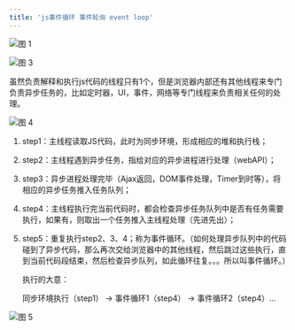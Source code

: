 ```yaml
---
title: 'js事件循环 事件轮询 event loop'
---
```


![图 1](https://wongabner.coding.net/p/picgo/d/mdimg/git/raw/master/2021-03-23-19-04-03.png)  

![图 3](https://wongabner.coding.net/p/picgo/d/mdimg/git/raw/master/2021-03-23-19-05-05.png)  

虽然负责解释和执行js代码的线程只有1个，但是浏览器内部还有其他线程来专门负责异步任务的，比如定时器，UI，事件，网络等专门线程来负责相关任何的处理。

![图 4](https://wongabner.coding.net/p/picgo/d/mdimg/git/raw/master/2021-03-23-19-05-32.png)  

1. step1：主线程读取JS代码，此时为同步环境，形成相应的堆和执行栈；

2. step2：主线程遇到异步任务，指给对应的异步进程进行处理（webAPI）；

3. step3：异步进程处理完毕（Ajax返回，DOM事件处理，Timer到时等），将相应的异步任务推入任务队列；

4. step4：主线程执行完当前代码时，都会检查异步任务队列中是否有任务需要执行，如果有，则取出一个任务推入主线程处理（先进先出）；

5. step5：重复执行step2、3、4；称为事件循环。（如何处理异步队列中的代码碰到了异步代码，那么再次交给浏览器中的其他线程，然后跳过这些执行，直到当前代码段结束，然后检查异步队列，如此循环往复。。。所以叫事件循环。） 

   执行的大意： 

    同步环境执行（step1） -> 事件循环1（step4） -> 事件循环2（step4）…

![图 5](https://wongabner.coding.net/p/picgo/d/mdimg/git/raw/master/2021-03-23-19-05-58.png)  
